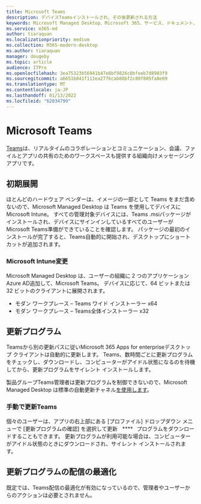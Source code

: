 ```yaml
---
title: Microsoft Teams
description: デバイスTeamsインストールされ、その後更新される方法
keywords: Microsoft Managed Desktop、Microsoft 365、サービス、ドキュメント、アプリ、line-of-business アプリ、LOB アプリ
ms.service: m365-md
author: tiaraquan
ms.localizationpriority: medium
ms.collection: M365-modern-desktop
ms.author: tiaraquan
manager: dougeby
ms.topic: article
audience: ITPro
ms.openlocfilehash: 3ea75323b56941b47e8bf9826c0bfeeb7d8983f9
ms.sourcegitcommit: a6651b841f111ea2776cab88bf2c80f805fa8e09
ms.translationtype: MT
ms.contentlocale: ja-JP
ms.lasthandoff: 01/13/2022
ms.locfileid: "62034799"
---
```

# <a name="microsoft-teams"></a>Microsoft Teams

[Teams](https://www.microsoft.com/microsoft-365/microsoft-teams/group-chat-software)は、リアルタイムの[](https://support.microsoft.com/office/microsoft-teams-basics-6d5f52e6-5306-4096-ac24-c3082b79eaf0)コラボレーションとコミュニケーション、会議、ファイルとアプリの共有のためのワークスペースも提供する組織向けメッセージング アプリです。

## <a name="initial-deployment"></a>初期展開

ほとんどのハードウェア ベンダーは、イメージの一部として Teams をまだ含めないので、Microsoft Managed Desktop は Teams を使用してデバイスにMicrosoft Intune。 すべての管理対象デバイスには、Teams .msi[](/MicrosoftTeams/msi-deployment#how-the-microsoft-teams-msi-package-works)パッケージがインストールされ、デバイスにサインインしているすべてのユーザーがMicrosoft Teams準備ができていることを確認します。 パッケージの最初のインストールが完了すると、Teams自動的に開始され、デスクトップにショートカットが追加されます。

### <a name="microsoft-intune-changes"></a>Microsoft Intune変更

Microsoft Managed Desktop は、ユーザーの組織に 2 つのアプリケーションAzure AD追加して、Microsoft Teams。 デバイスに応じて、64 ビットまたは 32 ビットのクライアントに展開されます。  

- モダン ワークプレース – Teams ワイド インストーラー x64  
- モダン ワークプレース – Teams全体インストーラー x32

## <a name="updates"></a>更新プログラム

Teamsから別の更新パスに従いMicrosoft 365 Apps for enterpriseデスクトップ クライアントは自動的に更新します。 Teams、数時間ごとに更新プログラムをチェックし、ダウンロードし、コンピューターがアイドル状態になるのを待機してから、更新プログラムをサイレント インストールします。  

製品グループTeams管理者は更新プログラムを制御できないので、Microsoft Managed Desktop は標準の自動更新チャネル[を使用します](/microsoftteams/teams-client-update#can-admins-deploy-updates-instead-of-teams-auto-updating)。

### <a name="manually-updating-teams"></a>手動で更新Teams

個々のユーザーは、アプリの右上部にある [プロファイル] ドロップダウン メニューで [更新プログラムの確認] を選択して更新    ****   プログラムをダウンロードすることもできます。 更新プログラムが利用可能な場合は、コンピューターがアイドル状態のときにダウンロードされ、サイレント インストールされます。

## <a name="delivery-optimization-of-updates"></a>更新プログラムの配信の最適化

既定では、Teams配信の最適化が有効になっているので、管理者やユーザーからのアクションは必要とされません。